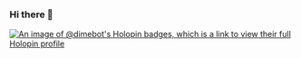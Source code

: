 ### Hi there 👋

<!--
**dimebot/dimebot** is a ✨ _special_ ✨ repository because its `README.md` (this file) appears on your GitHub profile.


Here are some ideas to get you started:

- 🔭 I’m currently working on ...
- 🌱 I’m currently learning ...
- 👯 I’m looking to collaborate on ...
- 🤔 I’m looking for help with ...
- 💬 Ask me about ...
- 📫 How to reach me: ...
- 😄 Pronouns: ...
- ⚡ Fun fact: ...
-->
[![An image of @dimebot's Holopin badges, which is a link to view their full Holopin profile](https://holopin.me/dimebot)](https://holopin.io/@dimebot)
